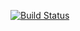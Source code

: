 [![Build Status](https://travis-ci.org/dickeyxxx/netrc.svg?branch=master)](https://travis-ci.org/dickeyxxx/netrc)
